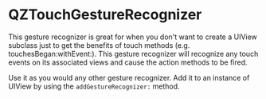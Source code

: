 QZTouchGestureRecognizer
========================
This gesture recognizer is great for when you don't want to create a UIView subclass just to get the benefits of touch methods (e.g. touchesBegan:withEvent:).  This gesture recognizer will recognize any touch events on its associated views and cause the action methods to be fired.

Use it as you would any other gesture recognizer.  Add it to an instance of UIView by using the <code>addGestureRecognizer:</code> method.
